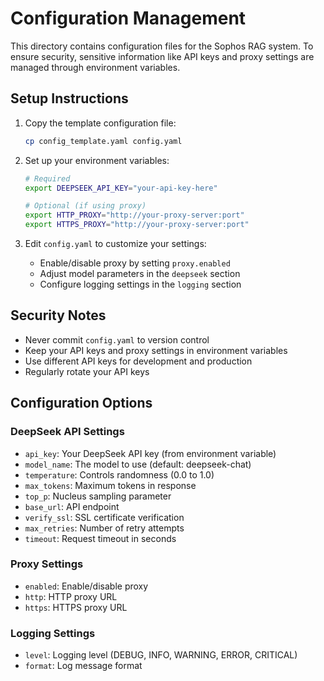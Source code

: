 # Configuration Management

This directory contains configuration files for the Sophos RAG system. To ensure security, sensitive information like API keys and proxy settings are managed through environment variables.

## Setup Instructions

1. Copy the template configuration file:
   ```bash
   cp config_template.yaml config.yaml
   ```

2. Set up your environment variables:
   ```bash
   # Required
   export DEEPSEEK_API_KEY="your-api-key-here"
   
   # Optional (if using proxy)
   export HTTP_PROXY="http://your-proxy-server:port"
   export HTTPS_PROXY="http://your-proxy-server:port"
   ```

3. Edit `config.yaml` to customize your settings:
   - Enable/disable proxy by setting `proxy.enabled`
   - Adjust model parameters in the `deepseek` section
   - Configure logging settings in the `logging` section

## Security Notes

- Never commit `config.yaml` to version control
- Keep your API keys and proxy settings in environment variables
- Use different API keys for development and production
- Regularly rotate your API keys

## Configuration Options

### DeepSeek API Settings
- `api_key`: Your DeepSeek API key (from environment variable)
- `model_name`: The model to use (default: deepseek-chat)
- `temperature`: Controls randomness (0.0 to 1.0)
- `max_tokens`: Maximum tokens in response
- `top_p`: Nucleus sampling parameter
- `base_url`: API endpoint
- `verify_ssl`: SSL certificate verification
- `max_retries`: Number of retry attempts
- `timeout`: Request timeout in seconds

### Proxy Settings
- `enabled`: Enable/disable proxy
- `http`: HTTP proxy URL
- `https`: HTTPS proxy URL

### Logging Settings
- `level`: Logging level (DEBUG, INFO, WARNING, ERROR, CRITICAL)
- `format`: Log message format 